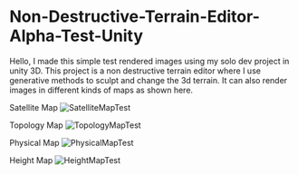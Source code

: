 # Non-Destructive-Terrain-Editor-Alpha-Test-Unity

Hello, I made this simple test rendered images using my solo dev project in unity 3D. 
This project is a non destructive terrain editor where I use generative methods to sculpt and change the 3d terrain. 
It can also render images in different kinds of maps as shown here.

Satellite Map
![SatelliteMapTest](https://user-images.githubusercontent.com/83574695/230158806-a0dfbaf5-ba06-4fae-a64a-06cb91eb6394.png)

Topology Map
![TopologyMapTest](https://user-images.githubusercontent.com/83574695/230158884-7cc9a3ee-b3a5-4434-b676-fe49bdc5b572.png)

Physical Map
![PhysicalMapTest](https://user-images.githubusercontent.com/83574695/230158913-9630b40f-e13f-45bf-a97f-c576a895b96f.png)

Height Map
![HeightMapTest](https://user-images.githubusercontent.com/83574695/230158970-44fdf66f-069d-429b-b15b-0cde9adbb169.png)
